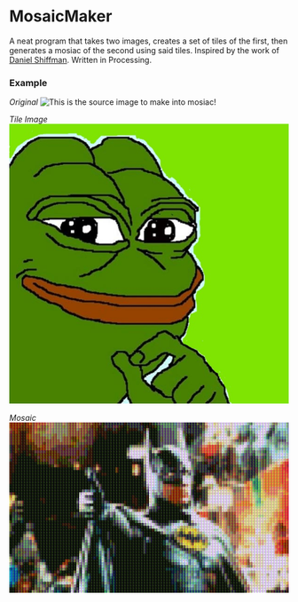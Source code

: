 # MosaicMaker
A neat program that takes two images, creates a set of tiles of the first, then generates a mosiac of the second using said tiles.
Inspired by the work of [Daniel Shiffman](https://shiffman.net/). Written in Processing.

### Example

*Original*
![This is the source image to make into mosiac!](./batman-thumbs.jpg)

*Tile Image*
![This is the image that will be made into tiles for the mosaic!](./pepe2.jpg)

*Mosaic*
![This is the source image composed of colored tiles of the tile image!](./mosaic.png)
